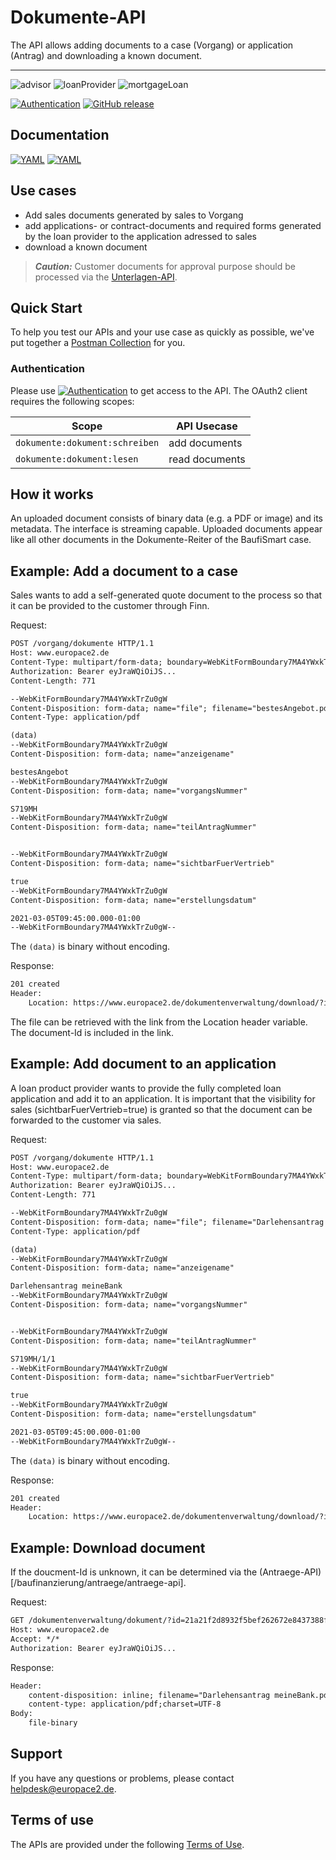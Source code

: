# Dokumente-API
The API allows adding documents to a case (Vorgang) or application (Antrag) and downloading a known document.

---- 
![advisor](https://img.shields.io/badge/-advisor-lightblue)
![loanProvider](https://img.shields.io/badge/-loanProvider-lightblue)
![mortgageLoan](https://img.shields.io/badge/-mortgageLoan-lightblue)

[![Authentication](https://img.shields.io/badge/Auth-OAuth2-green)](https://docs.api.europace.de/common/authentifizierung/)
[![GitHub release](https://img.shields.io/github/v/release/europace/baufismart-dokumente-api)](https://github.com/europace/baufismart-dokumente-api/releases)

## Documentation
[![YAML](https://img.shields.io/badge/OAS-HTML_Doc-lightblue)](https://europace.github.io/baufismart-dokumente-api/)
[![YAML](https://img.shields.io/badge/OAS-YAML-lightgrey)](https://raw.githubusercontent.com/europace/baufismart-dokumente-api/master/dokumente-openapi.yaml)

## Use cases
- Add sales documents generated by sales to Vorgang
- add applications- or contract-documents and required forms generated by the loan provider to the application adressed to sales
- download a known document


> **_Caution:_** Customer documents for approval purpose should be processed via the [Unterlagen-API](https://docs.api.europace.de/baufinanzierung/unterlagen/unterlagen-api/).


## Quick Start
To help you test our APIs and your use case as quickly as possible, we've put together a [Postman Collection](https://docs.api.europace.de/baufinanzierung/quickstart/) for you.

### Authentication
Please use [![Authentication](https://img.shields.io/badge/Auth-OAuth2-green)](https://docs.api.europace.de/common/authentifizierung/authorization-api/) to get access to the API. The OAuth2 client requires the following scopes:

| Scope                                  | API Usecase                                   |
|----------------------------------------|-----------------------------------------------|
| `dokumente:dokument:schreiben`         | add documents                                 |
| `dokumente:dokument:lesen`             | read documents                                |

## How it works
An uploaded document consists of binary data (e.g. a PDF or image) and its metadata. The interface is streaming capable. Uploaded documents appear like all other documents in the Dokumente-Reiter of the BaufiSmart case.

## Example: Add a document to a case

Sales wants to add a self-generated quote document to the process so that it can be provided to the customer through Finn.

Request:
``` html
POST /vorgang/dokumente HTTP/1.1
Host: www.europace2.de
Content-Type: multipart/form-data; boundary=WebKitFormBoundary7MA4YWxkTrZu0gW
Authorization: Bearer eyJraWQiOiJS...
Content-Length: 771

--WebKitFormBoundary7MA4YWxkTrZu0gW
Content-Disposition: form-data; name="file"; filename="bestesAngebot.pdf"
Content-Type: application/pdf

(data)
--WebKitFormBoundary7MA4YWxkTrZu0gW
Content-Disposition: form-data; name="anzeigename"

bestesAngebot
--WebKitFormBoundary7MA4YWxkTrZu0gW
Content-Disposition: form-data; name="vorgangsNummer"

S719MH
--WebKitFormBoundary7MA4YWxkTrZu0gW
Content-Disposition: form-data; name="teilAntragNummer"


--WebKitFormBoundary7MA4YWxkTrZu0gW
Content-Disposition: form-data; name="sichtbarFuerVertrieb"

true
--WebKitFormBoundary7MA4YWxkTrZu0gW
Content-Disposition: form-data; name="erstellungsdatum"

2021-03-05T09:45:00.000-01:00
--WebKitFormBoundary7MA4YWxkTrZu0gW--
```

The `(data)` is binary without encoding.

Response: 
``` html
201 created
Header: 
    Location: https://www.europace2.de/dokumentenverwaltung/download/?id=21a21f2d8932f5bef262672e8437388f12b0543d8a6a5fbbb1d99999672a3a4829f24a7c2c04461f806d9ad6b05730e2271407b28d6d1740960c24d4fb7f2a05
```

The file can be retrieved with the link from the Location header variable. The document-Id is included in the link.

## Example: Add document to an application

A loan product provider wants to provide the fully completed loan application and add it to an application. It is important that the visibility for sales (sichtbarFuerVertrieb=true) is granted so that the document can be forwarded to the customer via sales. 

Request:
``` html
POST /vorgang/dokumente HTTP/1.1
Host: www.europace2.de
Content-Type: multipart/form-data; boundary=WebKitFormBoundary7MA4YWxkTrZu0gW
Authorization: Bearer eyJraWQiOiJS...
Content-Length: 771

--WebKitFormBoundary7MA4YWxkTrZu0gW
Content-Disposition: form-data; name="file"; filename="Darlehensantrag meineBank.pdf"
Content-Type: application/pdf

(data)
--WebKitFormBoundary7MA4YWxkTrZu0gW
Content-Disposition: form-data; name="anzeigename"

Darlehensantrag meineBank
--WebKitFormBoundary7MA4YWxkTrZu0gW
Content-Disposition: form-data; name="vorgangsNummer"


--WebKitFormBoundary7MA4YWxkTrZu0gW
Content-Disposition: form-data; name="teilAntragNummer"

S719MH/1/1
--WebKitFormBoundary7MA4YWxkTrZu0gW
Content-Disposition: form-data; name="sichtbarFuerVertrieb"

true
--WebKitFormBoundary7MA4YWxkTrZu0gW
Content-Disposition: form-data; name="erstellungsdatum"

2021-03-05T09:45:00.000-01:00
--WebKitFormBoundary7MA4YWxkTrZu0gW--
```

The `(data)` is binary without encoding.

Response: 
``` html
201 created
Header: 
    Location: https://www.europace2.de/dokumentenverwaltung/download/?id=21a21f2d8932f5bef262672e8437388f12b0543d8b6a2fbbb1e99999672a3a4829f24a7c2c04461f806d9ad6b05730e2271407b28d6d1740960c24d4fb7f2a05
```

## Example: Download document

If the doucment-Id is unknown, it can be determined via the (Antraege-API)[/baufinanzierung/antraege/antraege-api].

Request:
```html
GET /dokumentenverwaltung/dokument/?id=21a21f2d8932f5bef262672e8437388f12b0543d8b6a2fbbb1e99999672a3a4829f24a7c2c04461f806d9ad6b05730e2271407b28d6d1740960c24d4fb7f2a05 HTTP/1.1
Host: www.europace2.de
Accept: */*
Authorization: Bearer eyJraWQiOiJS...
``` 

Response:
```html
Header:
    content-disposition: inline; filename="Darlehensantrag meineBank.pdf"
    content-type: application/pdf;charset=UTF-8
Body:
    file-binary
``` 

## Support
If you have any questions or problems, please contact helpdesk@europace2.de.

## Terms of use
The APIs are provided under the following [Terms of Use](https://docs.api.europace.de/terms/).
